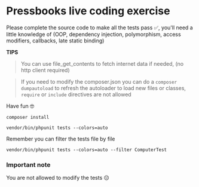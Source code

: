 # Pressbooks live coding exercise

Please complete the source code to make all the tests pass ✅, you'll need a little knowledge of (OOP, dependency injection, polymorphism, access modifiers, callbacks, late static binding)

**TIPS**
> You can use file_get_contents to fetch internet data if needed, (no http client required)

> If you need to modify the composer.json you can do a `composer dumpautoload` to refresh the autoloader to load new files or classes, `require` or `include` directives are not allowed

Have fun 🤓

`composer install`

`vendor/bin/phpunit tests --colors=auto`

Remember you can filter the tests file by file

`vendor/bin/phpunit tests --colors=auto --filter ComputerTest`

### Important note

You are not allowed to modify the tests 😔
